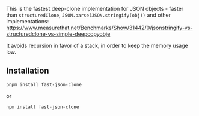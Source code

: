 This is the fastest deep-clone implementation for JSON objects - faster than `structuredClone`, `JSON.parse(JSON.stringify(obj))` and other implementations: https://www.measurethat.net/Benchmarks/Show/31442/0/jsonstringify-vs-structuredclone-vs-simple-deepcopyobje

It avoids recursion in favor of a stack, in order to keep the memory usage low.

## Installation

```bash
pnpm install fast-json-clone
```
or

```bash
npm install fast-json-clone
```
